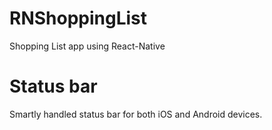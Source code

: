 # RNShoppingList
Shopping List app using React-Native

# Status bar
Smartly handled status bar for both iOS and Android devices.
